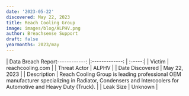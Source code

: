 ```yaml
---
date: '2023-05-22'
discovered: May 22, 2023
title: Reach Cooling Group
image: images/blog/ALPHV.png
author: Breachsense Support
draft: false
yearmonths: 2023/may
---
```


| Data Breach Report------------:     |:-------------:    | :-----:|
| Victim      | reachcooling.com      | 
| Threat Actor      | ALPHV      | 
| Date Discovered      | May 22, 2023      | 
| Description      | Reach Cooling Group is leading professional OEM manufacturer specializing in Radiator, Condensers and Intercoolers for Automotive and Heavy Duty (Truck).      | 
| Leak Size      | Unknown      | 


